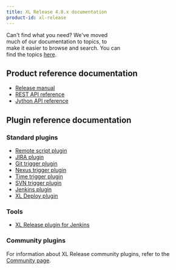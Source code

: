 ```yaml
---
title: XL Release 4.8.x documentation
product-id: xl-release
---
```


<div class="alert alert-warning" style="width: 60%">Can't find what you need? We've moved much of our documentation to topics, to make it easier to browse and search. You can find the topics <a href="/xl-release/index.html#browse-documentation-by-subject">here</a>.</div>

## Product reference documentation

* [Release manual](releasemanual.html)
* [REST API reference](rest-api/)
* [Jython API reference](/jython-docs/#!/xl-release/4.8.x/)

## Plugin reference documentation

### Standard plugins

* [Remote script plugin](/xl-release/how-to/remote-script-plugin.html)
* [JIRA plugin](/xl-release/how-to/jira-plugin.html)
* [Git trigger plugin](/xl-release/how-to/git-trigger-plugin.html)
* [Nexus trigger plugin](/xl-release/how-to/nexus-trigger-plugin.html)
* [Time trigger plugin](/xl-release/how-to/time-trigger-plugin.html)
* [SVN trigger plugin](/xl-release/how-to/svn-trigger-plugin.html)
* [Jenkins plugin](/xl-release/how-to/create-a-jenkins-task.html)
* [XL Deploy plugin](/xl-release/how-to/create-an-xl-deploy-task.html)

### Tools

* [XL Release plugin for Jenkins](https://wiki.jenkins-ci.org/display/JENKINS/XL+Release+Plugin)

### Community plugins

For information about XL Release community plugins, refer to the [Community page](/community/index.html).
